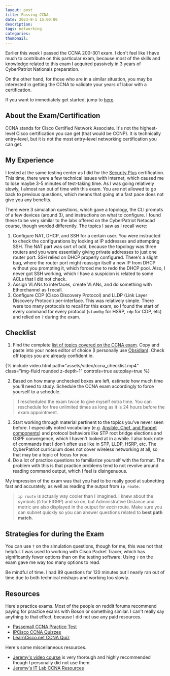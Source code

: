 ```yaml
---
layout: post
title: Passing CCNA 
date: 2023-8-1 15:00:00
description:
tags: networking
categories: 
thumbnail: 
---
```

Earlier this week I passed the CCNA 200-301 exam. I don't feel like I have much to contribute on this particular exam, because most of the skills and knowledge related to this exam I acquired passively in 3 years of CyberPatriot Nationals preparation. 

On the other hand, for those who are in a similar situation, you may be interested in getting the CCNA to validate your years of labor with a certification.

If you want to immediately get started, jump to [here](#checklist).

## About the Exam/Certification
CCNA stands for Cisco Certified Network Associate. It's not the highest-level Cisco certification you can get (that would be CCNP). It is technically entry-level, but it is not the most entry-level networking certification you can get.

## My Experience
I tested at the same testing center as I did for the [Security Plus](https://medium.com/@taiyu_chen/guaranteed-pass-comptia-security-3bdefee9f319) certification. This time, there were a few technical issues with Internet, which caused me to lose maybe 3-5 minutes of test-taking time. As I was going relatively slowly, I almost ran out of time with this exam. You are not allowed to go back to previous questions, which means that going at a fast pace does not give you any benefits.

There were 3 simulation questions, which gave a topology, the CLI prompts of a few devices (around 3), and instructions on what to configure. I found these to be very similar to the labs offered on the CyberPatriot Netacad course, though worded differently. The topics I saw as I recall were:
1. Configure NAT, DHCP, and SSH for a certain user. You were instructed to check the configurations by looking at IP addresses and attempting SSH. The NAT part was sort of odd, because the topology was three routers and you were essentially giving private addresses to just one router port. SSH relied on DHCP properly configured. There's a slight bug, where the router port might reassign itself a new IP from DHCP without you prompting it, which forced me to redo the DHCP pool. Also, I never got SSH working, which I have a suspicion is related to some ACLs that I did not check.
2. Assign VLANs to interfaces, create VLANs, and do something with Etherchannel as I recall.
3. Configure CDP (Cisco Discovery Protocol) and LLDP (Link Layer Discovery Protocol) per-interface. This was relatively simple. There were too many protocols to recall for this exam, so I found the start of every command for every protocol (`standby` for HSRP, `cdp` for CDP, etc) and relied on `?` during the exam.

## Checklist
1. Find the complete [list of topics covered on the CCNA exam](https://learningnetwork.cisco.com/s/ccna-exam-topics). Copy and paste into your notes editor of choice (I personally use [Obsidian](https://medium.com/@taiyu_chen/using-obsidian-with-google-drive-10beca66bd29)). Check off topics you are already confident in.

{% include video.html path="assets/video/ccna_checklist.mp4" class="img-fluid rounded z-depth-1" controls=true autoplay=true %}

2. Based on how many unchecked boxes are left, estimate how much time you'll need to study. Schedule the CCNA exam accordingly to force yourself to a schedule.
> I rescheduled the exam twice to give myself extra time. You can reschedule for free unlimited times as long as it is 24 hours before the exam appointment.
3. Start working through material pertinent to the topics you've never seen before. I especially noted vocabulary (e.g. [Ansible, Chef, and Puppet components](https://www.9tut.com/puppet-tutorial)) and protocol behaviors like STP root bridge elections and OSPF convergence, which I haven't looked at in a while. I also took note of commands that I don't often use like in STP, LLDP, HSRP, etc. The CyberPatriot curriculum does not cover wireless networking at all, so that may be a topic of focus for you.
4. Do a lot of practice questions to familiarize yourself with the format. The problem with this is that practice problems tend to not revolve around reading command output, which I feel is disingenuous.

My impression of the exam was that you had to be really good at subnetting fast and accurately, as well as reading the output from `ip route`. 
> `ip route` is actually way cooler than I imagined. I knew about the symbols (`D` for EIGRP) and so on, but Administrative Distance and metric are also displayed in the output for *each* route. Make sure you can subnet quickly so you can answer questions related to **best path match**.

## Strategies for during the Exam
You can use `?` on the simulation questions, though for me, this was not that helpful. I was used to working with Cisco Packet Tracer, which has significantly fewer options than on the testing software. Using `?` on the exam gave me way too many options to read.

Be mindful of time. I had 89 questions for 120 minutes but I nearly ran out of time due to both technical mishaps and working too slowly. 

## Resources
Here's practice exams. Most of the people on reddit forums recommend paying for practice exams with Boson or something similar. I can't really say anything to that effect, because I did not use any paid resources.

- [Passemall CCNA Practice Test](https://passemall.com/learn/test/free-ccna-practice-test/ccna-practice-test-1-6154281696624640)
- [IPCisco CCNA Quizzes](https://ipcisco.com/ccna-quiz-1-n458da4/)
- [LearnCisco.net CCNA Quiz](https://www.learncisco.net/tests/ccna-200-301?mode=exam)

Here's some miscellaneous resources. 

- [Jeremy's video course](https://www.youtube.com/watch?v=H8W9oMNSuwo&list=PLxbwE86jKRgMpuZuLBivzlM8s2Dk5lXBQ&ab_channel=Jeremy%27sITLab) is very thorough and highly recommended though I personally did not use them. 
- [Jeremy's IT Lab CCNA Resources](https://www.jeremysitlab.com/ccna-resource)